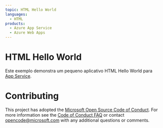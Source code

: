 ```yaml
---
topic: HTML Hello World
languages:
  - HTML
products:
  - Azure App Service
  - Azure Web Apps
---
```


# HTML Hello World

Este exemplo demonstra um pequeno aplicativo HTML Hello World para [App Service](https://docs.microsoft.com/azure/app-service).

# Contributing

This project has adopted the [Microsoft Open Source Code of Conduct](https://opensource.microsoft.com/codeofconduct/). For more information see the [Code of Conduct FAQ](https://opensource.microsoft.com/codeofconduct/faq/) or contact [opencode@microsoft.com](mailto:opencode@microsoft.com) with any additional questions or comments.
